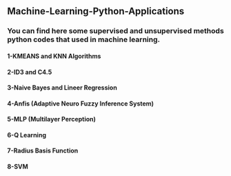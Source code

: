 ## Machine-Learning-Python-Applications
### You can find here  some supervised and unsupervised methods python codes that used in machine learning.

#### 1-KMEANS and KNN Algorithms
#### 2-ID3 and C4.5 
#### 3-Naive Bayes and Lineer Regression
#### 4-Anfis (Adaptive Neuro Fuzzy Inference System)
#### 5-MLP (Multilayer Perception)
#### 6-Q Learning
#### 7-Radius Basis Function
#### 8-SVM

